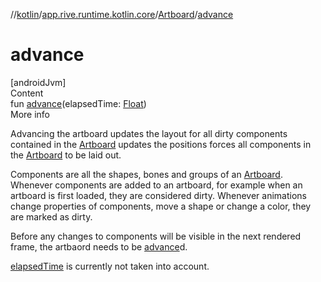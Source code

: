 //[kotlin](../../../index.md)/[app.rive.runtime.kotlin.core](../index.md)/[Artboard](index.md)/[advance](advance.md)



# advance  
[androidJvm]  
Content  
fun [advance](advance.md)(elapsedTime: [Float](https://kotlinlang.org/api/latest/jvm/stdlib/kotlin/-float/index.html))  
More info  


Advancing the artboard updates the layout for all dirty components contained in the [Artboard](index.md) updates the positions forces all components in the [Artboard](index.md) to be laid out.



Components are all the shapes, bones and groups of an [Artboard](index.md). Whenever components are added to an artboard, for example when an artboard is first loaded, they are considered dirty. Whenever animations change properties of components, move a shape or change a color, they are marked as dirty.



Before any changes to components will be visible in the next rendered frame, the artbaord needs to be [advance](advance.md)d.



[elapsedTime](advance.md) is currently not taken into account.

  



